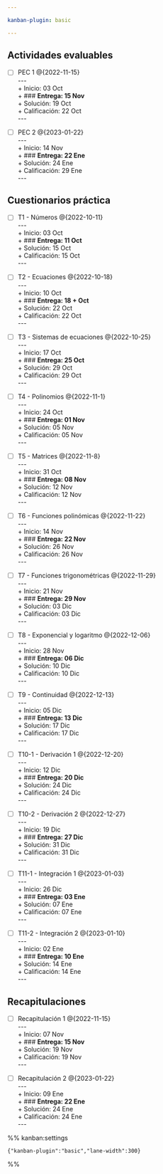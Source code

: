 ```yaml
---

kanban-plugin: basic

---
```


## Actividades evaluables

- [ ] PEC 1 @{2022-11-15}<br>---<br>+ Inicio: 03 Oct<br>+ ### **Entrega: 15 Nov**<br>+ Solución: 19 Oct<br>+ Calificación: 22 Oct<br>---
- [ ] PEC 2 @{2023-01-22}<br>---<br>+ Inicio: 14 Nov<br>+ ### **Entrega: 22 Ene**<br>+ Solución: 24 Ene<br>+ Calificación: 29 Ene<br>---


## Cuestionarios práctica

- [ ] T1 - Números @{2022-10-11}<br>---<br>+ Inicio: 03 Oct<br>+ ### **Entrega: 11 Oct**<br>+ Solución: 15 Oct<br>+ Calificación: 15 Oct<br>---
- [ ] T2 - Ecuaciones  @{2022-10-18}<br>---<br>+ Inicio: 10 Oct<br>+ ### **Entrega: 18 + Oct**<br>+ Solución: 22 Oct<br>+ Calificación: 22 Oct<br>---
- [ ] T3 - Sistemas de ecuaciones @{2022-10-25}<br>---<br>+ Inicio: 17 Oct<br>+ ### **Entrega: 25 Oct**<br>+ Solución: 29 Oct<br>+ Calificación: 29 Oct<br>---
- [ ] T4 - Polinomios @{2022-11-1}<br>---<br>+ Inicio: 24 Oct<br>+ ### **Entrega: 01 Nov**<br>+ Solución: 05 Nov<br>+ Calificación: 05 Nov<br>---
- [ ] T5 - Matrices @{2022-11-8}<br>---<br>+ Inicio: 31 Oct<br>+ ### **Entrega: 08 Nov**<br>+ Solución: 12 Nov<br>+ Calificación: 12 Nov<br>---
- [ ] T6 - Funciones polinómicas @{2022-11-22}<br>---<br>+ Inicio: 14 Nov<br>+ ### **Entrega: 22 Nov**<br>+ Solución: 26 Nov<br>+ Calificación: 26 Nov<br>---
- [ ] T7 - Funciones trigonométricas @{2022-11-29}<br>---<br>+ Inicio: 21 Nov<br>+ ### **Entrega: 29 Nov**<br>+ Solución: 03 Dic<br>+ Calificación: 03 Dic<br>---
- [ ] T8 - Exponencial y logaritmo @{2022-12-06}<br>---<br>+ Inicio: 28 Nov<br>+ ### **Entrega: 06 Dic**<br>+ Solución: 10 Dic<br>+ Calificación: 10 Dic<br>---
- [ ] T9 - Continuidad @{2022-12-13}<br>---<br>+ Inicio: 05 Dic<br>+ ### **Entrega: 13 Dic**<br>+ Solución: 17 Dic<br>+ Calificación: 17 Dic<br>---
- [ ] T10-1 - Derivación 1 @{2022-12-20}<br>---<br>+ Inicio: 12 Dic<br>+ ### **Entrega: 20 Dic**<br>+ Solución: 24 Dic<br>+ Calificación: 24 Dic<br>---
- [ ] T10-2 - Derivación 2 @{2022-12-27}<br>---<br>+ Inicio: 19 Dic<br>+ ### **Entrega: 27 Dic**<br>+ Solución: 31 Dic<br>+ Calificación: 31 Dic<br>---
- [ ] T11-1 - Integración 1 @{2023-01-03}<br>---<br>+ Inicio: 26 Dic<br>+ ### **Entrega: 03 Ene**<br>+ Solución: 07 Ene<br>+ Calificación: 07 Ene<br>---
- [ ] T11-2 - Integración 2 @{2023-01-10}<br>---<br>+ Inicio: 02 Ene<br>+ ### **Entrega: 10 Ene**<br>+ Solución: 14 Ene<br>+ Calificación: 14 Ene<br>---


## Recapitulaciones

- [ ] Recapitulación 1 @{2022-11-15}<br>---<br>+ Inicio: 07 Nov<br>+ ### **Entrega: 15 Nov**<br>+ Solución: 19 Nov<br>+ Calificación: 19 Nov<br>---
- [ ] Recapitulación 2 @{2023-01-22}<br>---<br>+ Inicio: 09 Ene<br>+ ### **Entrega: 22 Ene**<br>+ Solución: 24 Ene<br>+ Calificación: 24 Ene<br>---




%% kanban:settings
```
{"kanban-plugin":"basic","lane-width":300}
```
%%